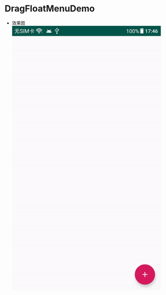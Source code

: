 # DragFloatMenuDemo
- 效果图
![# DragFloatMenuDemo](https://raw.githubusercontent.com/bihailantian/DragFloatMenuDemo/master/gif/effect1.gif?raw=true)
